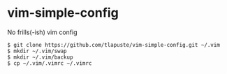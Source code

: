 # vim-simple-config
No frills(-ish) vim config

```
$ git clone https://github.com/tlapuste/vim-simple-config.git ~/.vim
$ mkdir ~/.vim/swap
$ mkdir ~/.vim/backup
$ cp ~/.vim/.vimrc ~/.vimrc
```
